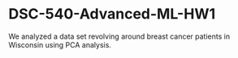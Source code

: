 # DSC-540-Advanced-ML-HW1
We analyzed a data set revolving around breast cancer patients in Wisconsin using PCA analysis.
